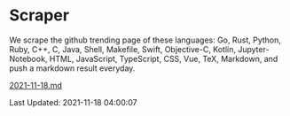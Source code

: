 # Scraper

We scrape the github trending page of these languages: Go, Rust, Python, Ruby, C++, C, Java, Shell, Makefile, Swift, Objective-C, Kotlin, Jupyter-Notebook, HTML, JavaScript, TypeScript, CSS, Vue, TeX, Markdown, and push a markdown result everyday.

[2021-11-18.md](https://github.com/yangwenmai/github-trending-backup/blob/master/2021-11-18.md)

Last Updated: 2021-11-18 04:00:07